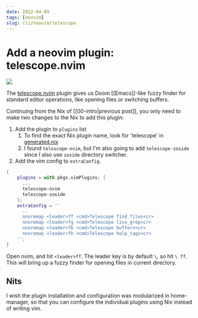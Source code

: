 ```yaml
---
date: 2022-04-09
tags: [neovim]
slug: cli/neovim/telescope
---
```


# Add a neovim plugin: telescope.nvim

![](https://user-images.githubusercontent.com/3998/162593346-e460468e-d867-46cb-8a78-2ca518629d09.png)

The [telescope.nvim](https://github.com/nvim-telescope/telescope.nvim) plugin gives us Doom [[Emacs]]-like fuzzy finder for standard editor operations, like opening files or switching buffers.

Continuing from the Nix of [[00-intro|previous post]], you only need to make two changes to the Nix to add this plugin:

1. Add the plugin to `plugins` list
   1. To find the exact Nix plugin name, look for 'telescope' in [generated.nix](https://github.com/NixOS/nixpkgs/blob/master/pkgs/applications/editors/vim/plugins/generated.nix)
   1. I found `telescope-nvim`, but I'm also going to add `telescope-zoxide` since I also use `zoxide` directory switcher.
1. Add the vim config to `extraConfig`.


```nix
{
    plugins = with pkgs.vimPlugins; [
      ...
      telescope-nvim
      telescope-zoxide
    ];
    extraConfig = ''
      ..
      nnoremap <leader>ff <cmd>Telescope find_files<cr>
      nnoremap <leader>fg <cmd>Telescope live_grep<cr>
      nnoremap <leader>fb <cmd>Telescope buffers<cr>
      nnoremap <leader>fh <cmd>Telescope help_tags<cr>
    '';
}
```

Open nvim, and hit `<leader>ff`. The leader key is by default `\`, so hit `\ ff`. This will bring up a fuzzy finder for opening files in current directory.

## Nits

I wish the plugin installation and configuration was modularized in home-manager, so that you can configure the individual plugins using Nix instead of writing vim.
